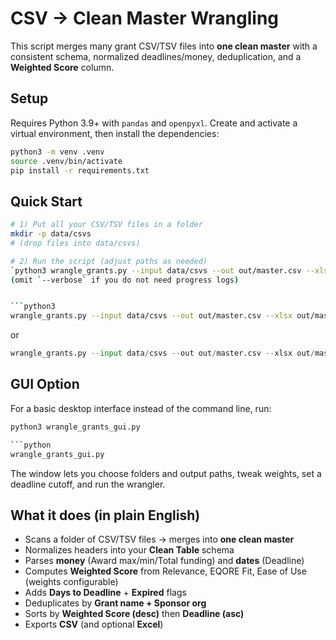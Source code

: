 # CSV → Clean Master Wrangling

This script merges many grant CSV/TSV files into **one clean master** with a consistent schema, normalized deadlines/money, deduplication, and a **Weighted Score** column.

## Setup

Requires Python 3.9+ with `pandas` and `openpyxl`.
Create and activate a virtual environment, then install the dependencies:

```bash
python3 -m venv .venv
source .venv/bin/activate
pip install -r requirements.txt
```

## Quick Start

```bash
# 1) Put all your CSV/TSV files in a folder
mkdir -p data/csvs
# (drop files into data/csvs)

# 2) Run the script (adjust paths as needed)
`python3 wrangle_grants.py --input data/csvs --out out/master.csv --xlsx out/master.xlsx --weights 0.4 0.4 0.2 --deadline-cutoff today --print-summary --verbose`
(omit `--verbose` if you do not need progress logs)


```python3 
wrangle_grants.py --input data/csvs --out out/master.csv --xlsx out/master.xlsx --weights 0.4 0.4 0.2 --deadline-cutoff today --print-summary --verbose
```
or

```python 
wrangle_grants.py --input data/csvs --out out/master.csv --xlsx out/master.xlsx --weights 0.4 0.4 0.2 --deadline-cutoff today --print-summary --verbose
```

## GUI Option

For a basic desktop interface instead of the command line, run:

```bash
python3 wrangle_grants_gui.py

```python 
wrangle_grants_gui.py
```

The window lets you choose folders and output paths, tweak weights, set a deadline cutoff, and run the wrangler.

## What it does (in plain English)

* Scans a folder of CSV/TSV files → merges into **one clean master**
* Normalizes headers into your **Clean Table** schema
* Parses **money** (Award max/min/Total funding) and **dates** (Deadline)
* Computes **Weighted Score** from Relevance, EQORE Fit, Ease of Use (weights configurable)
* Adds **Days to Deadline** + **Expired** flags
* Deduplicates by **Grant name + Sponsor org**
* Sorts by **Weighted Score (desc)** then **Deadline (asc)**
* Exports **CSV** (and optional **Excel**)

